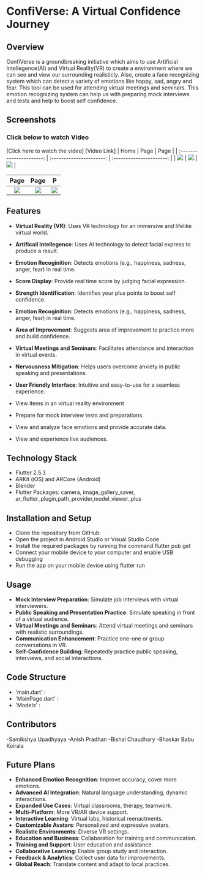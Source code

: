 # ConfiVerse: A Virtual Confidence Journey
## Overview
ConfiVerse is a groundbreaking initiative which aims to use Artificial Intellegence(AI) and Virtual Reality(VR) to create a environment where we can see and view our surrounding realisticly. Also, create a face recognizing system which can detect a variety of emotions like happy, sad, angry and fear. This tool can be used for attending virtual meetings and seminars. This emotion recognizing system can help us with preparing mock interviews and tests and help to boost self confidence.
## Screenshots
### Click below to watch Video
[Click here to watch the video] [Video Link]
|       Home        |      Page     |       Page      |
| :----------------------: | :----------------------: | :----------------------: |
| ![](image) | ![](image) | ![](image) |

|       Page       |       Page       |       P        |
| :----------------------: | :----------------------: | :----------------------: |
| ![](image) | ![](image) | ![](image) |


## Features
- **Virtual Reality (VR)**: Uses VR technology for an immersive and lifelike virtual world.
- **Artificail Intellegence**: Uses AI technology to detect facial express to produce a result.
- **Emotion Recoginition**: Detects emotions (e.g., happiness, sadness, anger, fear) in real time.
- **Score Display**: Provide real time score by judging facial expression.
- **Strength Identification**: Identifies your plus points to boost self confidence.
- **Emotion Recoginition**: Detects emotions (e.g., happiness, sadness, anger, fear) in real time.
- **Area of Improvement**: Suggests area of improvement to practice more and build confidence.
- **Virtual Meetings and Seminars**: Facilitates attendance and interaction in virtual events.
- **Nervousness Mitigation**: Helps users overcome anxiety in public speaking and presentations.
- **User Friendly Interface**: Intuitive and easy-to-use for a seamless experience.


- View items in an virtual reality environment
- Prepare for mock interview tests and preparations.
- View and analyze face emotions and provide accurate data.
- View and experience live audiences.
## Technology Stack

- Flutter 2.5.3
- ARKit (iOS) and ARCore (Android)
- Blender
- Flutter Packages: camera, image_gallery_saver, ar_flutter_plugin,path_provider,model_viewer_plus

## Installation and Setup

- Clone the repository from GitHub: 
- Open the project in Android Studio or Visual Studio Code
- Install the required packages by running the command flutter pub get
- Connect your mobile device to your computer and enable USB debugging
- Run the app on your mobile device using flutter run

## Usage

- **Mock Interview Preparation**: Simulate job interviews with virtual interviewers.
- **Public Speaking and Presentation Practice**: Simulate speaking in front of a virtual audience.
- **Virtual Meetings and Seminars**: Attend virtual meetings and seminars with realistic surroundings.
- **Communication Enhancement**: Practice one-one or group conversations in VR.
- **Self-Confidence Building**: Repeatedly practice public speaking, interviews, and social interactions.

## Code Structure

- 'main.dart' : 
- 'MainPage.dart' : 
- 'Models' : 

## Contributors

-Samikshya Upadhyaya
-Anish Pradhan 
-Bishal Chaudhary
-Bhaskar Babu Koirala


## Future Plans

- **Enhanced Emotion Recognition**: Improve accuracy, cover more emotions.
- **Advanced AI Integration**: Natural language understanding, dynamic interactions.
- **Expanded Use Cases**: Virtual classrooms, therapy, teamwork.
- **Multi-Platform**: More VR/AR device support.
- **Interactive Learning**: Virtual labs, historical reenactments.
- **Customizable Avatars**: Personalized and expressive avatars.
- **Realistic Environments**: Diverse VR settings.
- **Education and Business**: Collaboration for training and communication.
- **Training and Support**: User education and assistance.
- **Collaborative Learning**: Enable group study and interaction.
- **Feedback & Analytics**: Collect user data for improvements.
- **Global Reach**: Translate content and adapt to local practices.
